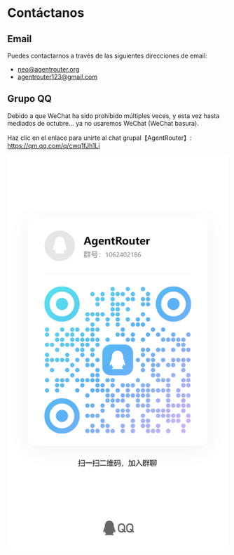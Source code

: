 # Contáctanos

## Email

Puedes contactarnos a través de las siguientes direcciones de email:

- neo@agentrouter.org
- agentrouter123@gmail.com

## Grupo QQ

Debido a que WeChat ha sido prohibido múltiples veces, y esta vez hasta mediados de octubre... ya no usaremos WeChat (WeChat basura).

Haz clic en el enlace para unirte al chat grupal【AgentRouter】: https://qm.qq.com/q/cwq1fJh1Li

![](./img/qqgroup.jpg)